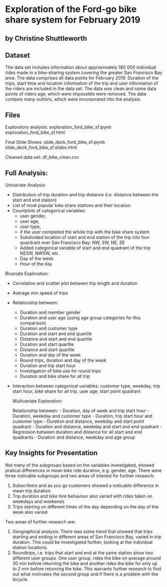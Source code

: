 # Exploration of the Ford-go bike share system for February 2019
## by Christine Shuttleworth


## Dataset

The data set includes information about approximately 180 000 individual rides made in a bike-sharing system covering the greater San Francisco Bay area. The data comprises all data points for February 2019. Duration of the trips, start time and location information of the trip and user information of the riders are included in the data set. The data was clean and some data points of riders age, which were impossible were removed. The data contains many outliers, which were incorporated into the analysis.


## Files

Exploratory analysis:
exploration_ford_bike_sf.ipynb
exploration_ford_bike_sf.html

Final Slide Shows:
slide_deck_ford_bike_sf.ipynb
slide_deck_ford_bike_sf.slides.html

Cleaned data set:
df_bike_clean.csv



## Full Analysis:

Univariate Analysis:

- Distribution of trip duration and trip distance (i.e. distance between the start and end station)
- List of most popular bike share stations and their location
- Countplots of categorical variables: 
    - user gender,
    - user age, 
    - user type,
    - if the user completed the whole trip with the bike share system
    - Subdivided location of start and end station of the trip into four quardrant over San Francisco Bay: NW, SW, NE, SE
    - Added categorical variable of start and end quadrant of the trip NESW, NWSW, etc.
    - Day of the week
    - Hour of the day

Bivariate Exploration:

- Correlation and scatter plot between trip length and duration
- Average min speed of trips
- Relationship between:
    - Duration and member gender
    - Duration and user age (using age group categories for this comparison)
    - Duration and customer type
    - Duration and start and end quartile
    - Distance and start and end quartile
    - Duration and start quartile
    - Distance and start quartile
    - Duration and day of the week
    - Round trips, duration and day of the week
    - Duration and trip start hour
    - Investigation of bike use for round trips 
    - Duration and bike share for all trip
- Interaction between categorical variables: customer type, weekday, trip start hour, bike share for all trip, user age, start point quadrant
    
    Multivariate Exploration:
    
    Relationship between:
        - Duration, day of week and trip start hour
        - Duration, weekday and customer type
        - Duration, trip start hour and customer type
        - Duration and distance, weekday and start point quadrant
        - Duration and distance, weekday and start and end quadrant
        - Regression between duration and distance for all start and end quadrants
        - Duration and distance, weekday and age group

## Key Insights for Presentation

Not many of the subgroups based on the variables investigated, showed pratical differences in mean bike ride duration, e.g. gender, age. There were three noticable subgroups and two areas of interest for further research:

1. Subscribers and as you go customers showed a noticable difference in mean trip duration. 
2. Trip duration and bike hire behaviour also varied with rides taken on weekdays and weekends
3. Trips starting on different times of the day depending on the day of the week also varied

Two areas of further research are:

1. Geographical analysis: There was some trend that showed that trips starting and ending in different areas of San Francisco Bay, varied in trip duration. This could be investigated further, looking at the individual station locations.
2. Roundtrips, i.e. trips that start and end at the same station show two different user groups. One user group, rides the bike on average around 30 min before returning the bike and another rides the bike for only up to 2 min before returning the bike. This warrants further research to find out what motivates the second group and if there is a problem with the bicycle.
